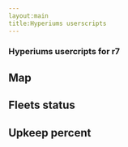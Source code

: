 ```yaml
---
layout:main
title:Hyperiums userscripts
---
```

### Hyperiums usercripts for r7

## Map

## Fleets status

## Upkeep percent
